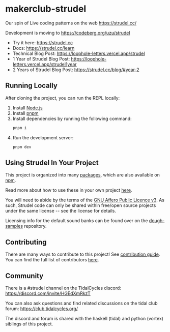 # makerclub-strudel

Our spin of Live coding patterns on the web
https://strudel.cc/

Development is moving to https://codeberg.org/uzu/strudel

- Try it here: <https://strudel.cc>
- Docs: <https://strudel.cc/learn>
- Technical Blog Post: <https://loophole-letters.vercel.app/strudel>
- 1 Year of Strudel Blog Post: <https://loophole-letters.vercel.app/strudel1year>
- 2 Years of Strudel Blog Post: <https://strudel.cc/blog/#year-2>

## Running Locally

After cloning the project, you can run the REPL locally:

1. Install [Node.js](https://nodejs.org/)
2. Install [pnpm](https://pnpm.io/installation)
3. Install dependencies by running the following command:
   ```bash
   pnpm i
   ```
4. Run the development server:
   ```bash
   pnpm dev
   ```

## Using Strudel In Your Project

This project is organized into many [packages](./packages), which are also available on [npm](https://www.npmjs.com/search?q=%40strudel).

Read more about how to use these in your own project [here](https://strudel.cc/technical-manual/project-start).

You will need to abide by the terms of the [GNU Affero Public Licence v3](LICENSE). As such, Strudel code can only be shared within free/open source projects under the same license -- see the license for details.

Licensing info for the default sound banks can be found over on the [dough-samples](https://github.com/felixroos/dough-samples/blob/main/README.md) repository.

## Contributing

There are many ways to contribute to this project! See [contribution guide](./CONTRIBUTING.md). You can find the full list of contributors [here](https://codeberg.org/uzu/strudel/activity/contributors).

## Community

There is a #strudel channel on the TidalCycles discord: <https://discord.com/invite/HGEdXmRkzT>

You can also ask questions and find related discussions on the tidal club forum: <https://club.tidalcycles.org/>

The discord and forum is shared with the haskell (tidal) and python (vortex) siblings of this project.
